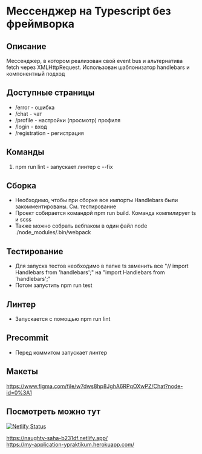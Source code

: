 # Мессенджер на Typescript без фреймворка


## Описание
Мессенджер, в котором реализован свой event bus и альтернатива fetch через XMLHttpRequest. Использован шаблонизатор handlebars и компонентный подход

## Доступные страницы
* /error - ошибка
* /chat - чат
* /profile - настройки (просмотр) профиля
* /login - вход
* /registration - регистрация

## Команды
1. npm run lint - запускает линтер с --fix

## Сборка
* Необходимо, чтобы при сборке все импорты Handlebars были закомментированы. См. тестирование
* Проект собирается командой npm run build. Команда компилирует ts и scss
* Также можно собрать вебпаком в один файл node ./node_modules/.bin/webpack

## Тестирование
* Для запуска тестов необходимо в папке ts заменить все "// import Handlebars from 'handlebars';" на "import Handlebars from 'handlebars';"
* Потом запустить npm run test

## Линтер
* Запускается с помощью npm run lint

## Precommit
* Перед коммитом запускает линтер

## Макеты
https://www.figma.com/file/w7dws8hp8JghA6RPqOXwPZ/Chat?node-id=0%3A1

## Посмотреть можно тут

[![Netlify Status](https://api.netlify.com/api/v1/badges/f5354633-b55f-4899-adcb-100b7fcb2bc2/deploy-status)](https://app.netlify.com/sites/naughty-saha-b231df/deploys)

https://naughty-saha-b231df.netlify.app/  
https://my-application-ypraktikum.herokuapp.com/
